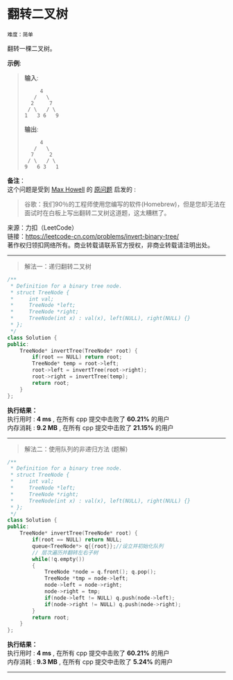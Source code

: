 # 翻转二叉树 #  
`难度：简单` 

翻转一棵二叉树。  

**示例**:  
>**输入**:   
>```  
>      4  
>    /   \  
>   2     7  
>  / \   / \  
> 1   3 6   9  
>```  
>**输出**:   
>```  
>      4  
>    /   \  
>   7     2  
>  / \   / \  
> 9   6 3   1    
>```  

**备注**：  
这个问题是受到 [Max Howell](https://twitter.com/mxcl) 的 [原问题](https://twitter.com/mxcl/status/608682016205344768) 启发的 :    
>谷歌：我们90％的工程师使用您编写的软件(Homebrew)，但是您却无法在面试时在白板上写出翻转二叉树这道题，这太糟糕了。

来源：力扣（LeetCode）  
链接：https://leetcode-cn.com/problems/invert-binary-tree/  
著作权归领扣网络所有。商业转载请联系官方授权，非商业转载请注明出处。  

---  
>解法一：递归翻转二叉树  

```C++  
/**
 * Definition for a binary tree node.
 * struct TreeNode {
 *     int val;
 *     TreeNode *left;
 *     TreeNode *right;
 *     TreeNode(int x) : val(x), left(NULL), right(NULL) {}
 * };
 */
class Solution {
public:
    TreeNode* invertTree(TreeNode* root) {
        if(root == NULL) return root;
        TreeNode* temp = root->left;
        root->left = invertTree(root->right);
        root->right = invertTree(temp);
        return root;
    }
};
```  

**执行结果：**  
执行用时 : **4 ms** , 在所有 cpp 提交中击败了 **60.21%** 的用户  
内存消耗 : **9.2 MB** , 在所有 cpp 提交中击败了 **21.15%** 的用户  

---  
>解法二：使用队列的非递归方法 (题解)  

```C++  
/**
 * Definition for a binary tree node.
 * struct TreeNode {
 *     int val;
 *     TreeNode *left;
 *     TreeNode *right;
 *     TreeNode(int x) : val(x), left(NULL), right(NULL) {}
 * };
 */
class Solution {
public:
    TreeNode* invertTree(TreeNode* root) {
        if(root == NULL) return NULL;
        queue<TreeNode*> q{{root}};//设立并初始化队列
        // 层次遍历并翻转左右子树
        while(!q.empty())
        {
            TreeNode *node = q.front(); q.pop();
            TreeNode *tmp = node->left;
            node->left = node->right;
            node->right = tmp;
            if(node->left != NULL) q.push(node->left);
            if(node->right != NULL) q.push(node->right);
        }
        return root;
    }
};
```  

**执行结果：**  
执行用时 : **4 ms** , 在所有 cpp 提交中击败了 **60.21%** 的用户  
内存消耗 : **9.3 MB** , 在所有 cpp 提交中击败了 **5.24%** 的用户  

---  